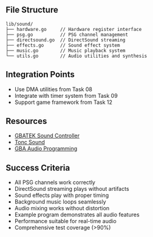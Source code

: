 

## File Structure
```
lib/sound/
├── hardware.go     // Hardware register interface
├── psg.go          // PSG channel management
├── directsound.go  // DirectSound streaming
├── effects.go      // Sound effect system
├── music.go        // Music playback system
└── utils.go        // Audio utilities and synthesis
```

## Integration Points
- Use DMA utilities from Task 08
- Integrate with timer system from Task 09
- Support game framework from Task 12

## Resources
- [GBATEK Sound Controller](https://problemkaputt.de/gbatek.htm#gbasoundcontroller)
- [Tonc Sound](https://www.coranac.com/tonc/text/sound.htm)
- [GBA Audio Programming](https://deku.gbadev.org/program/sound1.html)

## Success Criteria
- All PSG channels work correctly
- DirectSound streaming plays without artifacts
- Sound effects play with proper timing
- Background music loops seamlessly
- Audio mixing works without distortion
- Example program demonstrates all audio features
- Performance suitable for real-time audio
- Comprehensive test coverage (>90%)